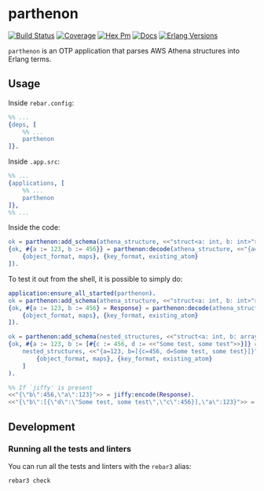 # parthenon

[![Build Status](https://github.com/AntoineGagne/parthenon/actions/workflows/erlang.yml/badge.svg)](https://github.com/AntoineGagne/parthenon/actions)
[![Coverage](https://coveralls.io/repos/AntoineGagne/parthenon/badge.png?branch=master)](https://coveralls.io/r/AntoineGagne/parthenon?branch=master)
[![Hex Pm](http://img.shields.io/hexpm/v/parthenon.svg?style=flat)](https://hex.pm/packages/parthenon)
[![Docs](https://img.shields.io/badge/hex-docs-green.svg?style=flat)](https://hexdocs.pm/parthenon)
[![Erlang Versions](https://img.shields.io/badge/Supported%20Erlang%2FOTP-21.0%20to%2026.1-blue)](http://www.erlang.org)

`parthenon` is an OTP application that parses AWS Athena structures into Erlang terms.

## Usage

Inside `rebar.config`:

```erl
%% ...
{deps, [
    %% ...
    parthenon
]}.
```

Inside ``.app.src``:

```erl
%% ...
{applications, [
    %% ...
    parthenon
]},
%% ...
```

Inside the code:

```erl
ok = parthenon:add_schema(athena_structure, <<"struct<a: int, b: int>">>).
{ok, #{a := 123, b := 456}} = parthenon:decode(athena_structure, <<"{a=123, b=456}">>, [
    {object_format, maps}, {key_format, existing_atom}
]).
```

To test it out from the shell, it is possible to simply do:

```erl
application:ensure_all_started(parthenon).
ok = parthenon:add_schema(athena_structure, <<"struct<a: int, b: int>">>).
{ok, #{a := 123, b := 456} = Response} = parthenon:decode(athena_structure, <<"{a=123, b=456}">>, [
    {object_format, maps}, {key_format, existing_atom}
]).

ok = parthenon:add_schema(nested_structures, <<"struct<a: int, b: array<struct<c: int, d: string>>>">>).
{ok, #{a := 123, b := [#{c := 456, d := <<"Some test, some test">>}]} = Response2} = parthenon:decode(
    nested_structures, <<"{a=123, b=[{c=456, d=Some test, some test}]}">>, [
        {object_format, maps}, {key_format, existing_atom}
    ]
).

%% If `jiffy' is present
<<"{\"b\":456,\"a\":123}">> = jiffy:encode(Response).
<<"{\"b\":[{\"d\":\"Some test, some test\",\"c\":456}],\"a\":123}">> = jiffy:encode(Response2).
```

## Development

### Running all the tests and linters

You can run all the tests and linters with the ``rebar3`` alias:

```sh
rebar3 check
```
